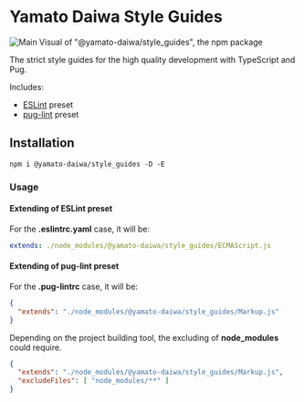 # Yamato Daiwa Style Guides

![Main Visual of "@yamato-daiwa/style_guides", the npm package](https://repository-images.githubusercontent.com/427835358/83fb7417-fd53-4d0d-908d-eb38133e1f9a)


The strict style guides for the high quality development with TypeScript and Pug.

Includes:

* [ESLint](https://eslint.org) preset
* [pug-lint](https://github.com/pugjs/pug-lint) preset


## Installation

```
npm i @yamato-daiwa/style_guides -D -E
```


### Usage
#### Extending of ESLint preset

For the **.eslintrc.yaml** case, it will be:

```yaml
extends: ./node_modules/@yamato-daiwa/style_guides/ECMAScript.js
```


#### Extending of pug-lint preset

For the **.pug-lintrc** case, it will be:

```json
{
  "extends": "./node_modules/@yamato-daiwa/style_guides/Markup.js"
}
```

Depending on the project building tool, the excluding of **node_modules** could require.

```json
{
  "extends": "./node_modules/@yamato-daiwa/style_guides/Markup.js",
  "excludeFiles": [ "node_modules/**" ]
}
```
